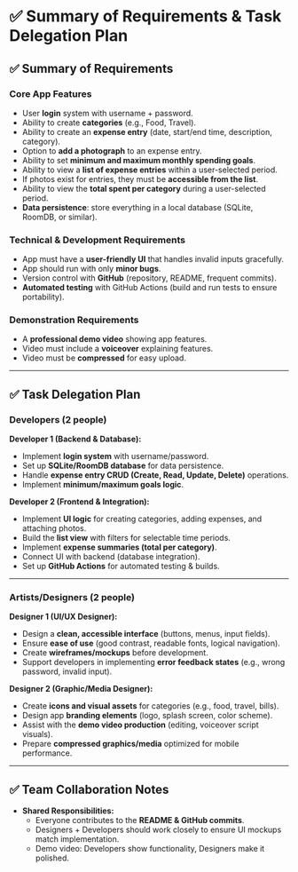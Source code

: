 # ✅ Summary of Requirements & Task Delegation Plan

## ✅ Summary of Requirements

### Core App Features
- User **login** system with username + password.  
- Ability to create **categories** (e.g., Food, Travel).  
- Ability to create an **expense entry** (date, start/end time, description, category).  
- Option to **add a photograph** to an expense entry.  
- Ability to set **minimum and maximum monthly spending goals**.  
- Ability to view a **list of expense entries** within a user-selected period.  
- If photos exist for entries, they must be **accessible from the list**.  
- Ability to view the **total spent per category** during a user-selected period.  
- **Data persistence**: store everything in a local database (SQLite, RoomDB, or similar).  

### Technical & Development Requirements
- App must have a **user-friendly UI** that handles invalid inputs gracefully.  
- App should run with only **minor bugs**.  
- Version control with **GitHub** (repository, README, frequent commits).  
- **Automated testing** with GitHub Actions (build and run tests to ensure portability).  

### Demonstration Requirements
- A **professional demo video** showing app features.  
- Video must include a **voiceover** explaining features.  
- Video must be **compressed** for easy upload.  

---

## ✅ Task Delegation Plan

### Developers (2 people)
**Developer 1 (Backend & Database):**
- Implement **login system** with username/password.  
- Set up **SQLite/RoomDB database** for data persistence.  
- Handle **expense entry CRUD (Create, Read, Update, Delete)** operations.  
- Implement **minimum/maximum goals logic**.  

**Developer 2 (Frontend & Integration):**
- Implement **UI logic** for creating categories, adding expenses, and attaching photos.  
- Build the **list view** with filters for selectable time periods.  
- Implement **expense summaries (total per category)**.  
- Connect UI with backend (database integration).  
- Set up **GitHub Actions** for automated testing & builds.  

---

### Artists/Designers (2 people)
**Designer 1 (UI/UX Designer):**
- Design a **clean, accessible interface** (buttons, menus, input fields).  
- Ensure **ease of use** (good contrast, readable fonts, logical navigation).  
- Create **wireframes/mockups** before development.  
- Support developers in implementing **error feedback states** (e.g., wrong password, invalid input).  

**Designer 2 (Graphic/Media Designer):**
- Create **icons and visual assets** for categories (e.g., food, travel, bills).  
- Design app **branding elements** (logo, splash screen, color scheme).  
- Assist with the **demo video production** (editing, voiceover script visuals).  
- Prepare **compressed graphics/media** optimized for mobile performance.  

---

## ✅ Team Collaboration Notes
- **Shared Responsibilities:**  
  - Everyone contributes to the **README & GitHub commits**.  
  - Designers + Developers should work closely to ensure UI mockups match implementation.  
  - Demo video: Developers show functionality, Designers make it polished.  
